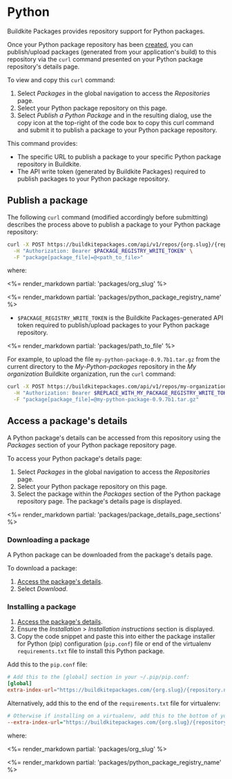 # Python

Buildkite Packages provides repository support for Python packages.

Once your Python package repository has been [created](/docs/packages/manage-registries#create-a-repository), you can publish/upload packages (generated from your application's build) to this repository via the `curl` command presented on your Python package repository's details page.

To view and copy this `curl` command:

1. Select _Packages_ in the global navigation to access the _Repositories_ page.
1. Select your Python package repository on this page.
1. Select _Publish a Python Package_ and in the resulting dialog, use the copy icon at the top-right of the code box to copy this curl command and submit it to publish a package to your Python package repository.

This command provides:

- The specific URL to publish a package to your specific Python package repository in Buildkite.
- The API write token (generated by Buildkite Packages) required to publish packages to your Python package repository.

## Publish a package

The following `curl` command (modified accordingly before submitting) describes the process above to publish a package to your Python package repository:

```bash
curl -X POST https://buildkitepackages.com/api/v1/repos/{org.slug}/{repository.name}/packages.json \
  -H "Authorization: Bearer $PACKAGE_REGISTRY_WRITE_TOKEN" \
  -F "package[package_file]=@<path_to_file>"
```

where:

<%= render_markdown partial: 'packages/org_slug' %>

<%= render_markdown partial: 'packages/python_package_registry_name' %>

- `$PACKAGE_REGISTRY_WRITE_TOKEN` is the Buildkite Packages-generated API token required to publish/upload packages to your Python package repository.

<%= render_markdown partial: 'packages/path_to_file' %>

For example, to upload the file `my-python-package-0.9.7b1.tar.gz` from the current directory to the _My-Python-packages_ repository in the _My organization_ Buildkite organization, run the `curl` command:

```bash
curl -X POST https://buildkitepackages.com/api/v1/repos/my-organization/my-python-packages/packages.json \
  -H "Authorization: Bearer $REPLACE_WITH_MY_PACKAGE_REGISTRY_WRITE_TOKEN" \
  -F "package[package_file]=@my-python-package-0.9.7b1.tar.gz"
```

## Access a package's details

A Python package's details can be accessed from this repository using the _Packages_ section of your Python package repository page.

To access your Python package's details page:

1. Select _Packages_ in the global navigation to access the _Repositories_ page.
1. Select your Python package repository on this page.
1. Select the package within the _Packages_ section of the Python package repository page. The package's details page is displayed.

<%= render_markdown partial: 'packages/package_details_page_sections' %>

### Downloading a package

A Python package can be downloaded from the package's details page.

To download a package:

1. [Access the package's details](#access-a-packages-details).
1. Select _Download_.

### Installing a package

1. [Access the package's details](#access-a-packages-details).
1. Ensure the _Installation_ > _Installation instructions_ section is displayed.
1. Copy the code snippet and paste this into either the package installer for Python (pip) configuration (`pip.conf`) file or end of the virtualenv `requirements.txt` file to install this Python package.

Add this to the `pip.conf` file:

```conf
# Add this to the [global] section in your ~/.pip/pip.conf:
[global]
extra-index-url="https://buildkitepackages.com/{org.slug}/{repository.name}/pypi/simple"
```

Alternatively, add this to the end of the `requirements.txt` file for virtualenv:

```ini
# Otherwise if installing on a virtualenv, add this to the bottom of your requirements.txt:
--extra-index-url="https://buildkitepackages.com/{org.slug}/{repository.name}/pypi/simple"
```

where:

<%= render_markdown partial: 'packages/org_slug' %>

<%= render_markdown partial: 'packages/python_package_registry_name' %>
